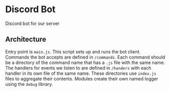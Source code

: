 # Discord Bot

Discord bot for our server

## Architecture

Entry point is `main.js`. This script sets up and runs the bot client. Commands the bot accepts are defined in `/commands`. Each command should be a directory of the command name that has a `.js` file with the same name. The handlers for events we listen to are defined in `/handers` with each handler in its own file of the same name. These directories use `index.js` files to aggregate their contents. Modules create their own named logger using the `debug` library.
